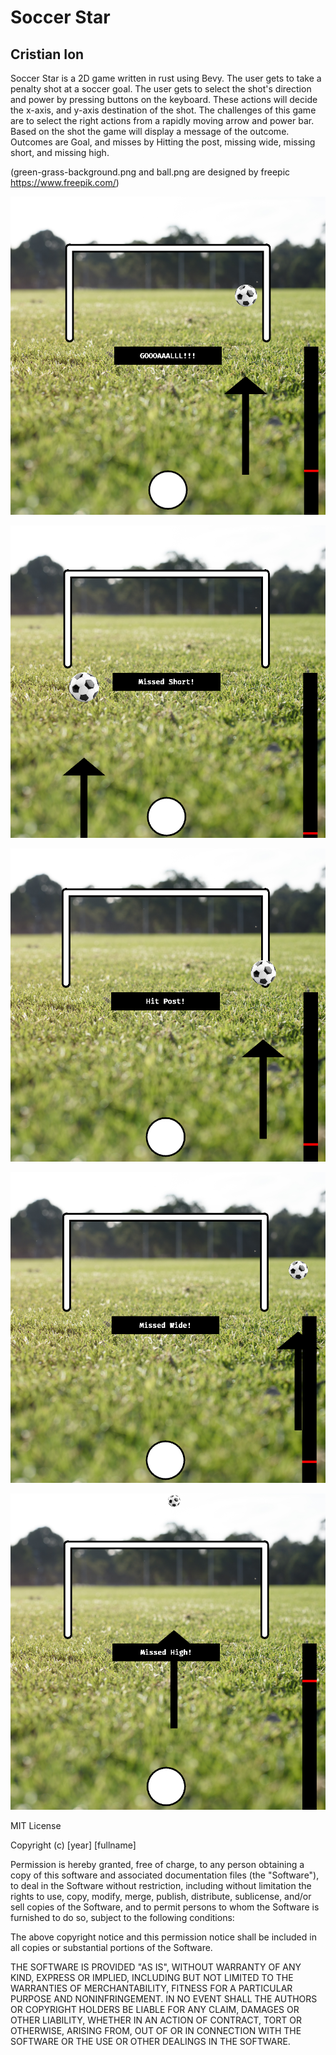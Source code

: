 # Soccer Star
## Cristian Ion

Soccer Star is a 2D game written in rust using Bevy. The user gets to take a penalty shot at a soccer goal. The user gets to select the shot's direction and power by pressing buttons on the keyboard. These actions will decide the x-axis, and y-axis destination of the shot. The challenges of this game are to select the right actions from a rapidly moving arrow and power bar. Based on the shot the game will display a message of the outcome. Outcomes are Goal, and misses by Hitting the post, missing wide, missing short, and missing high.



(green-grass-background.png and
ball.png are designed by freepic 
https://www.freepik.com/)

![GOAL](goal.png)

![Short Miss](missed_short.png)

![Hit Post](hit_post.png)

![Wide Miss](wide_miss.png)

![High Miss](high_miss.png)


MIT License

Copyright (c) [year] [fullname]

Permission is hereby granted, free of charge, to any person obtaining a copy
of this software and associated documentation files (the "Software"), to deal
in the Software without restriction, including without limitation the rights
to use, copy, modify, merge, publish, distribute, sublicense, and/or sell
copies of the Software, and to permit persons to whom the Software is
furnished to do so, subject to the following conditions:

The above copyright notice and this permission notice shall be included in all
copies or substantial portions of the Software.

THE SOFTWARE IS PROVIDED "AS IS", WITHOUT WARRANTY OF ANY KIND, EXPRESS OR
IMPLIED, INCLUDING BUT NOT LIMITED TO THE WARRANTIES OF MERCHANTABILITY,
FITNESS FOR A PARTICULAR PURPOSE AND NONINFRINGEMENT. IN NO EVENT SHALL THE
AUTHORS OR COPYRIGHT HOLDERS BE LIABLE FOR ANY CLAIM, DAMAGES OR OTHER
LIABILITY, WHETHER IN AN ACTION OF CONTRACT, TORT OR OTHERWISE, ARISING FROM,
OUT OF OR IN CONNECTION WITH THE SOFTWARE OR THE USE OR OTHER DEALINGS IN
THE SOFTWARE.